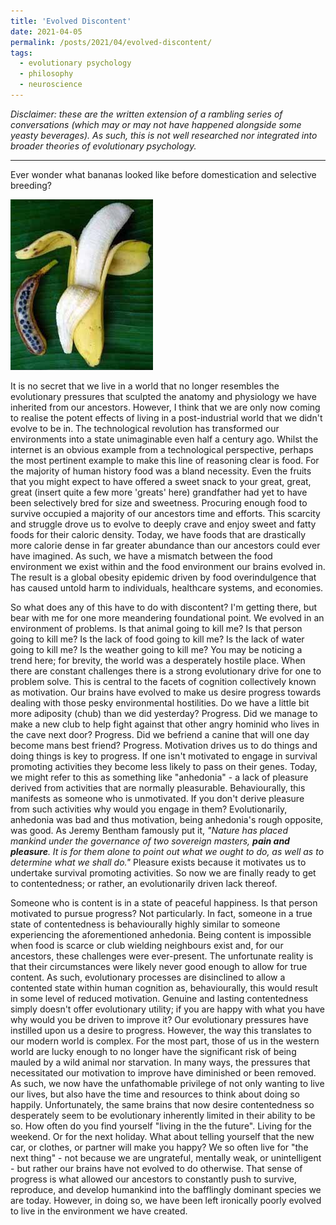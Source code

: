 ```yaml
---
title: 'Evolved Discontent'
date: 2021-04-05
permalink: /posts/2021/04/evolved-discontent/
tags:
  - evolutionary psychology
  - philosophy
  - neuroscience
---
```


*Disclaimer: these are the written extension of a rambling series of conversations (which may or may not have happened alongside some yeasty beverages). As such, this is not well researched nor integrated into broader theories of evolutionary psychology.*

---

Ever wonder what bananas looked like before domestication and selective breeding?

![Wild banana before domestication](/images/wild-banana.png)

It is no secret that we live in a world that no longer resembles the evolutionary pressures that sculpted the anatomy and physiology we have inherited from our ancestors. However, I think that we are only now coming to realise the potent effects of living in a post-industrial world that we didn't evolve to be in. The technological revolution has transformed our environments into a state unimaginable even half a century ago. Whilst the internet is an obvious example from a technological perspective, perhaps the most pertinent example to make this line of reasoning clear is food. For the majority of human history food was a bland necessity. Even the fruits that you might expect to have offered a sweet snack to your great, great, great (insert quite a few more 'greats' here) grandfather had yet to have been selectively bred for size and sweetness. Procuring enough food to survive occupied a majority of our ancestors time and efforts. This scarcity and struggle drove us to evolve to deeply crave and enjoy sweet and fatty foods for their caloric density. Today, we have foods that are drastically more calorie dense in far greater abundance than our ancestors could ever have imagined. As such, we have a mismatch between the food environment we exist within and the food environment our brains evolved in. The result is a global obesity epidemic driven by food overindulgence that has caused untold harm to individuals, healthcare systems, and economies.

So what does any of this have to do with discontent? I'm getting there, but bear with me for one more meandering foundational point. We evolved in an environment of problems. Is that animal going to kill me? Is that person going to kill me? Is the lack of food going to kill me? Is the lack of water going to kill me? Is the weather going to kill me? You may be noticing a trend here; for brevity, the world was a desperately hostile place. When there are constant challenges there is a strong evolutionary drive for one to problem solve. This is central to the facets of cognition collectively known as motivation. Our brains have evolved to make us desire progress towards dealing with those pesky environmental hostilities. Do we have a little bit more adiposity (chub) than we did yesterday? Progress. Did we manage to make a new club to help fight against that other angry hominid who lives in the cave next door? Progress. Did we befriend a canine that will one day become mans best friend? Progress. Motivation drives us to do things and doing things is key to progress. If one isn't motivated to engage in survival promoting activities they become less likely to pass on their genes. Today, we might refer to this as something like "anhedonia" - a lack of pleasure derived from activities that are normally pleasurable. Behaviourally, this manifests as someone who is unmotivated. If you don't derive pleasure from such activities why would you engage in them? Evolutionarily, anhedonia was bad and thus motivation, being anhedonia's rough opposite, was good. As Jeremy Bentham famously put it, *"Nature has placed mankind under the governance of two sovereign masters, **pain and pleasure**. It is for them alone to point out what we ought to do, as well as to determine what we shall do."* Pleasure exists because it motivates us to undertake survival promoting activities. So now we are finally ready to get to contentedness; or rather, an evolutionarily driven lack thereof.

Someone who is content is in a state of peaceful happiness. Is that person motivated to pursue progress? Not particularly. In fact, someone in a true state of contentedness is behaviourally highly similar to someone experiencing the aforementioned anhedonia. Being content is impossible when food is scarce or club wielding neighbours exist and, for our ancestors, these challenges were ever-present. The unfortunate reality is that their circumstances were likely never good enough to allow for true content. As such, evolutionary processes are disinclined to allow a contented state within human cognition as, behaviourally, this would result in some level of reduced motivation. Genuine and lasting contentedness simply doesn't offer evolutionary utility; if you are happy with what you have why would you be driven to improve it? Our evolutionary pressures have instilled upon us a desire to progress. However, the way this translates to our modern world is complex. For the most part, those of us in the western world are lucky enough to no longer have the significant risk of being mauled by a wild animal nor starvation. In many ways, the pressures that necessitated our motivation to improve have diminished or been removed. As such, we now have the unfathomable privilege of not only wanting to live our lives, but also have the time and resources to think about doing so happily. Unfortunately, the same brains that now desire contentedness so desperately seem to be evolutionary inherently limited in their ability to be so. How often do you find yourself "living in the the future". Living for the weekend. Or for the next holiday. What about telling yourself that the new car, or clothes, or partner will make you happy? We so often live for "the next thing" - not because we are ungrateful, mentally weak, or unintelligent - but rather our brains have not evolved to do otherwise. That sense of progress is what allowed our ancestors to constantly push to survive, reproduce, and develop humankind into the bafflingly dominant species we are today. However, in doing so, we have been left ironically poorly evolved to live in the environment we have created.
